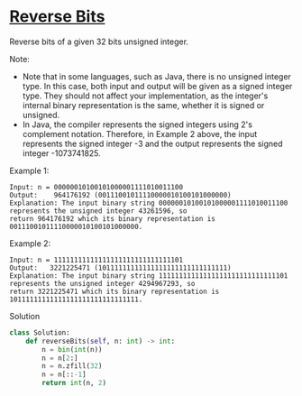 # [Reverse Bits](https://leetcode.com/problems/reverse-bits/)

Reverse bits of a given 32 bits unsigned integer.

Note:

- Note that in some languages, such as Java, there is no unsigned integer type. In this case, both input and output will 
be given as a signed integer type. They should not affect your implementation, as the integer's internal binary 
representation is the same, whether it is signed or unsigned.
- In Java, the compiler represents the signed integers using 2's complement notation. Therefore, in Example 2 above, 
the input represents the signed integer -3 and the output represents the signed integer -1073741825.
  
Example 1:
```
Input: n = 00000010100101000001111010011100
Output:    964176192 (00111001011110000010100101000000)
Explanation: The input binary string 00000010100101000001111010011100 represents the unsigned integer 43261596, so 
return 964176192 which its binary representation is 00111001011110000010100101000000.
```
Example 2:
```
Input: n = 11111111111111111111111111111101
Output:   3221225471 (10111111111111111111111111111111)
Explanation: The input binary string 11111111111111111111111111111101 represents the unsigned integer 4294967293, so 
return 3221225471 which its binary representation is 10111111111111111111111111111111.
```
Solution
```python
class Solution:
    def reverseBits(self, n: int) -> int:
        n = bin(int(n))
        n = n[2:]
        n = n.zfill(32)
        n = n[::-1]
        return int(n, 2)
```